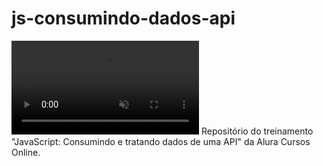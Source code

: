 # js-consumindo-dados-api
<video autoplay muted loop src="https://github.com/Pontessxx/js-api-cep/assets/126187491/bc439968-9a34-4fd7-91e3-b4095f6a2131"></video>
Repositório do treinamento "JavaScript: Consumindo e tratando dados de uma API" da Alura Cursos Online.
